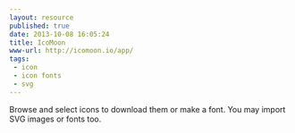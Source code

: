 ```yaml
---
layout: resource
published: true
date: 2013-10-08 16:05:24
title: IcoMoon
www-url: http://icomoon.io/app/
tags: 
 - icon
 - icon fonts
 - svg
---
```


Browse and select icons to download them or make a font. You may import SVG images or fonts too.